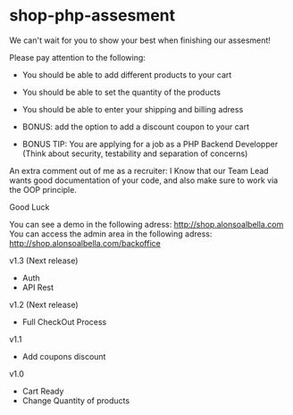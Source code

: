 # shop-php-assesment
We can't wait for you to show your best when finishing our assesment!

Please pay attention to the following:

- You should be able to add different products to your cart
- You should be able to set the quantity of the products
- You should be able to enter your shipping and billing adress

- BONUS: add the option to add a discount coupon to your cart
- BONUS TIP: You are applying for a job as a PHP Backend Developper (Think about security, testability and separation of concerns)

An extra comment out of me as a recruiter: I Know that our Team Lead wants good documentation of your code, and also make sure to work via the OOP principle.

Good Luck

You can see a demo in the following adress: http://shop.alonsoalbella.com
You can access the admin area in the following adress: http://shop.alonsoalbella.com/backoffice

v1.3 (Next release)
- Auth
- API Rest

v1.2 (Next release)
- Full CheckOut Process

v1.1
- Add coupons discount

v1.0
- Cart Ready
- Change Quantity of products